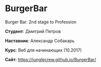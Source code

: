 # BurgerBar
Burger Bar. 2nd stage to Profession

**Студент**: Дмитрий Петров

**Наставник**: Александр Собакарь

**Курс**: Веб для начинающих (10.2017)

**Сайт**: https://junglecrew.github.io/BurgerBar/

